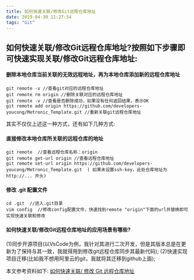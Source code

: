```yaml
---
title: 如何快速关联/修改Git远程仓库地址
date: 2019-04-30 11:27:54
tags: "Git"
---
```


## 如何快速关联/修改Git远程仓库地址?按照如下步骤即可快速实现关联/修改Git远程仓库地址:

#### 删除本地仓库当前关联的无效远程地址，再为本地仓库添加新的远程仓库地址
```
git remote -v //查看git对应的远程仓库地址
git remote rm origin //删除关联对应的远程仓库地址
git remote -v //查看是否删除成功，如果没有任何返回结果，表示OK
git remote add origin https://github.com/developers-youcong/Metronic_Template.git //重新关联git远程仓库地址
```

其实不仅仅上述这一种方式，还有如下几种方式:
<!--more-->
#### 直接修改本地仓库所关联的远程仓库的地址
```
git remote  //查看远程仓库名称：origin 
git remote get-url origin //查看远程仓库地址
git remote set-url origin https://github.com/developers-youcong/Metronic_Template.git  ( 如果未设置ssh-key，此处仓库地址为 http://... 开头)

```

#### 修改 .git 配置文件
```
cd .git  //进入.git目录
vim config  //修改config配置文件，快速找到remote "origin"下面的url并替换即可实现快速关联和修改

```


#### 如何快速关联/修改Git远程仓库地址的应用场景有哪些?
(1)同步开源项目(以VsCode为例，我针对其进行二次开发，但是其版本总是在更新为了保持与其一致，我就得用到修改git远程仓库同步其最新代码);
(2)快速实现项目迁移(比如我不想用阿里云的git，我就将其迁移到github上面);

本文参考资料如下:
[如何快速关联/ 修改 Git 远程仓库地址](https://blog.csdn.net/mlq8087/article/details/81360025)